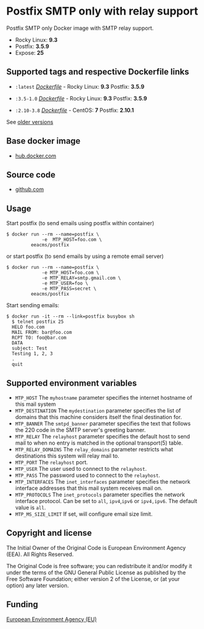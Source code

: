 # Postfix SMTP only with relay support

Postfix SMTP only Docker image with SMTP relay support.

 - Rocky Linux: **9.3**
 - Postfix: **3.5.9**
 - Expose: **25**


## Supported tags and respective Dockerfile links
   
  - `:latest` [*Dockerfile*](https://github.com/eea/eea.docker.postfix/blob/master/Dockerfile) - Rocky Linux: **9.3** Postfix: **3.5.9**

  - `:3.5-1.0` [*Dockerfile*](https://github.com/eea/eea.docker.postfix/blob/master/Dockerfile) - Rocky Linux: **9.3** Postfix: **3.5.9**

  - `:2.10-3.8` [*Dockerfile*](https://github.com/eea/eea.docker.postfix/blob/2.10-3.8/Dockerfile) - CentOS: **7** Postfix: **2.10.1**

See [older versions](https://github.com/eea/eea.docker.postfix/releases)


## Base docker image

 - [hub.docker.com](https://hub.docker.com/r/eeacms/postfix)


## Source code

  - [github.com](http://github.com/eea/eea.docker.postfix)


## Usage

Start postfix (to send emails using postfix within container)

    $ docker run --rm --name=postfix \
                 -e  MTP_HOST=foo.com \
             eeacms/postfix

or start postfix (to send emails by using a remote email server)

    $ docker run --rm --name=postfix \
                 -e MTP_HOST=foo.com \
                 -e MTP_RELAY=smtp.gmail.com \
                 -e MTP_USER=foo \
                 -e MTP_PASS=secret \
             eeacms/postfix

Start sending emails:

    $ docker run -it --rm --link=postfix busybox sh
      $ telnet postfix 25
      HELO foo.com
      MAIL FROM: bar@foo.com
      RCPT TO: foo@bar.com
      DATA
      subject: Test
      Testing 1, 2, 3
      .
      quit


## Supported environment variables

* `MTP_HOST` The `myhostname` parameter specifies the internet hostname of this mail system
* `MTP_DESTINATION` The `mydestination` parameter specifies the list of domains that this machine considers itself the final destination for.
* `MTP_BANNER` The `smtpd_banner` parameter specifies the text that follows the 220 code in the SMTP server's greeting banner.
* `MTP_RELAY` The `relayhost` parameter specifies the default host to send mail to when no entry is matched in the optional transport(5) table.
* `MTP_RELAY_DOMAINS` The `relay_domains` parameter restricts what destinations this system will relay mail to.
* `MTP_PORT` The `relayhost` port.
* `MTP_USER` The user used to connect to the `relayhost`.
* `MTP_PASS` The password used to connect to the `relayhost`.
* `MTP_INTERFACES` The `inet_interfaces` parameter specifies the network interface addresses that this mail system receives mail on.
* `MTP_PROTOCOLS` The `inet_protocols` parameter specifies the network interface protocol. Can be set to `all`, `ipv4`,`ipv6` or `ipv4,ipv6`. The default value is `all`.
* `MTP_MS_SIZE_LIMIT` If set, will configure email size limit.

## Copyright and license

The Initial Owner of the Original Code is European Environment Agency (EEA).
All Rights Reserved.

The Original Code is free software;
you can redistribute it and/or modify it under the terms of the GNU
General Public License as published by the Free Software Foundation;
either version 2 of the License, or (at your option) any later
version.


## Funding

[European Environment Agency (EU)](http://eea.europa.eu)
